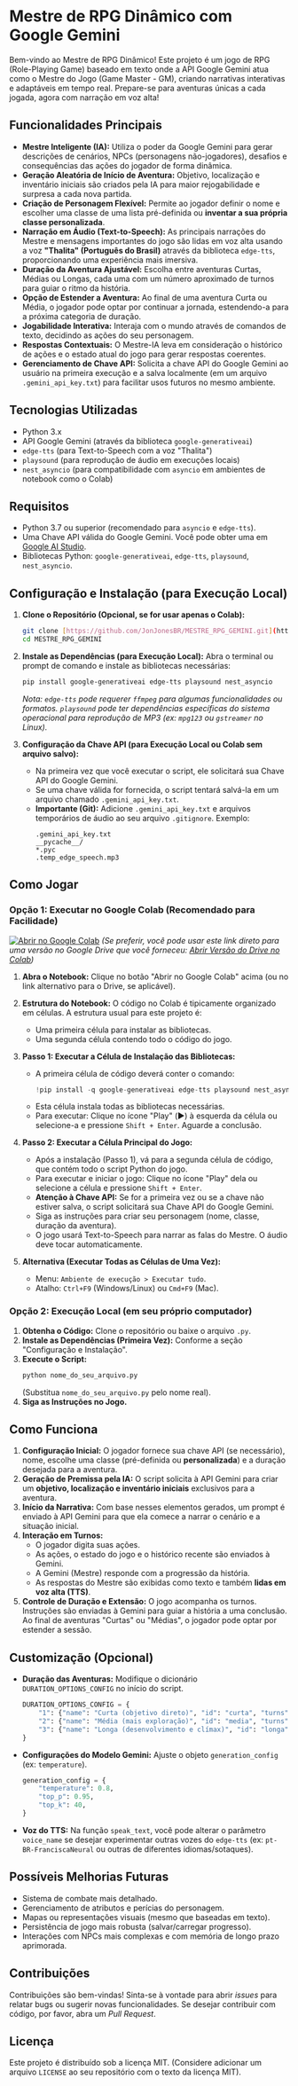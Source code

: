 # Mestre de RPG Dinâmico com Google Gemini

Bem-vindo ao Mestre de RPG Dinâmico! Este projeto é um jogo de RPG (Role-Playing Game) baseado em texto onde a API Google Gemini atua como o Mestre do Jogo (Game Master - GM), criando narrativas interativas e adaptáveis em tempo real. Prepare-se para aventuras únicas a cada jogada, agora com narração em voz alta!

## Funcionalidades Principais

* **Mestre Inteligente (IA):** Utiliza o poder da Google Gemini para gerar descrições de cenários, NPCs (personagens não-jogadores), desafios e consequências das ações do jogador de forma dinâmica.
* **Geração Aleatória de Início de Aventura:** Objetivo, localização e inventário iniciais são criados pela IA para maior rejogabilidade e surpresa a cada nova partida.
* **Criação de Personagem Flexível:** Permite ao jogador definir o nome e escolher uma classe de uma lista pré-definida ou **inventar a sua própria classe personalizada**.
* **Narração em Áudio (Text-to-Speech):** As principais narrações do Mestre e mensagens importantes do jogo são lidas em voz alta usando a voz **"Thalita" (Português do Brasil)** através da biblioteca `edge-tts`, proporcionando uma experiência mais imersiva.
* **Duração da Aventura Ajustável:** Escolha entre aventuras Curtas, Médias ou Longas, cada uma com um número aproximado de turnos para guiar o ritmo da história.
* **Opção de Estender a Aventura:** Ao final de uma aventura Curta ou Média, o jogador pode optar por continuar a jornada, estendendo-a para a próxima categoria de duração.
* **Jogabilidade Interativa:** Interaja com o mundo através de comandos de texto, decidindo as ações do seu personagem.
* **Respostas Contextuais:** O Mestre-IA leva em consideração o histórico de ações e o estado atual do jogo para gerar respostas coerentes.
* **Gerenciamento de Chave API:** Solicita a chave API do Google Gemini ao usuário na primeira execução e a salva localmente (em um arquivo `.gemini_api_key.txt`) para facilitar usos futuros no mesmo ambiente.

## Tecnologias Utilizadas

* Python 3.x
* API Google Gemini (através da biblioteca `google-generativeai`)
* `edge-tts` (para Text-to-Speech com a voz "Thalita")
* `playsound` (para reprodução de áudio em execuções locais)
* `nest_asyncio` (para compatibilidade com `asyncio` em ambientes de notebook como o Colab)

## Requisitos

* Python 3.7 ou superior (recomendado para `asyncio` e `edge-tts`).
* Uma Chave API válida do Google Gemini. Você pode obter uma em [Google AI Studio](https://aistudio.google.com/app/apikey).
* Bibliotecas Python: `google-generativeai`, `edge-tts`, `playsound`, `nest_asyncio`.

## Configuração e Instalação (para Execução Local)

1.  **Clone o Repositório (Opcional, se for usar apenas o Colab):**
    ```bash
    git clone [https://github.com/JonJonesBR/MESTRE_RPG_GEMINI.git](https://github.com/JonJonesBR/MESTRE_RPG_GEMINI.git)
    cd MESTRE_RPG_GEMINI
    ```

2.  **Instale as Dependências (para Execução Local):**
    Abra o terminal ou prompt de comando e instale as bibliotecas necessárias:
    ```bash
    pip install google-generativeai edge-tts playsound nest_asyncio
    ```
    *Nota: `edge-tts` pode requerer `ffmpeg` para algumas funcionalidades ou formatos. `playsound` pode ter dependências específicas do sistema operacional para reprodução de MP3 (ex: `mpg123` ou `gstreamer` no Linux).*

3.  **Configuração da Chave API (para Execução Local ou Colab sem arquivo salvo):**
    * Na primeira vez que você executar o script, ele solicitará sua Chave API do Google Gemini.
    * Se uma chave válida for fornecida, o script tentará salvá-la em um arquivo chamado `.gemini_api_key.txt`.
    * **Importante (Git):** Adicione `.gemini_api_key.txt` e arquivos temporários de áudio ao seu arquivo `.gitignore`. Exemplo:
        ```gitignore
        .gemini_api_key.txt
        __pycache__/
        *.pyc
        .temp_edge_speech.mp3
        ```

## Como Jogar

### Opção 1: Executar no Google Colab (Recomendado para Facilidade)

[![Abrir no Google Colab](https://colab.research.google.com/assets/colab-badge.svg)](https://colab.research.google.com/github/JonJonesBR/MESTRE_RPG_GEMINI/blob/main/MESTRE_RPG_GEMINI_IA.ipynb)
*(Se preferir, você pode usar este link direto para uma versão no Google Drive que você forneceu: [Abrir Versão do Drive no Colab](https://colab.research.google.com/drive/1DREJXthcCpMC-Lflmy8qGgXGCWLtomYu#scrollTo=D228-CeWCPM9))*

1.  **Abra o Notebook:** Clique no botão "Abrir no Google Colab" acima (ou no link alternativo para o Drive, se aplicável).
2.  **Estrutura do Notebook:** O código no Colab é tipicamente organizado em células. A estrutura usual para este projeto é:
    * Uma primeira célula para instalar as bibliotecas.
    * Uma segunda célula contendo todo o código do jogo.

3.  **Passo 1: Executar a Célula de Instalação das Bibliotecas:**
    * A primeira célula de código deverá conter o comando:
        ```python
        !pip install -q google-generativeai edge-tts playsound nest_asyncio
        ```
    * Esta célula instala todas as bibliotecas necessárias.
    * Para executar: Clique no ícone "Play" (▶️) à esquerda da célula ou selecione-a e pressione `Shift + Enter`. Aguarde a conclusão.

4.  **Passo 2: Executar a Célula Principal do Jogo:**
    * Após a instalação (Passo 1), vá para a segunda célula de código, que contém todo o script Python do jogo.
    * Para executar e iniciar o jogo: Clique no ícone "Play" dela ou selecione a célula e pressione `Shift + Enter`.
    * **Atenção à Chave API:** Se for a primeira vez ou se a chave não estiver salva, o script solicitará sua Chave API do Google Gemini.
    * Siga as instruções para criar seu personagem (nome, classe, duração da aventura).
    * O jogo usará Text-to-Speech para narrar as falas do Mestre. O áudio deve tocar automaticamente.

5.  **Alternativa (Executar Todas as Células de Uma Vez):**
    * Menu: `Ambiente de execução > Executar tudo`.
    * Atalho: `Ctrl+F9` (Windows/Linux) ou `Cmd+F9` (Mac).

### Opção 2: Execução Local (em seu próprio computador)

1.  **Obtenha o Código:** Clone o repositório ou baixe o arquivo `.py`.
2.  **Instale as Dependências (Primeira Vez):** Conforme a seção "Configuração e Instalação".
3.  **Execute o Script:**
    ```bash
    python nome_do_seu_arquivo.py
    ```
    (Substitua `nome_do_seu_arquivo.py` pelo nome real).
4.  **Siga as Instruções no Jogo.**

## Como Funciona

1.  **Configuração Inicial:** O jogador fornece sua chave API (se necessário), nome, escolhe uma classe (pré-definida ou **personalizada**) e a duração desejada para a aventura.
2.  **Geração de Premissa pela IA:** O script solicita à API Gemini para criar um **objetivo, localização e inventário iniciais** exclusivos para a aventura.
3.  **Início da Narrativa:** Com base nesses elementos gerados, um prompt é enviado à API Gemini para que ela comece a narrar o cenário e a situação inicial.
4.  **Interação em Turnos:**
    * O jogador digita suas ações.
    * As ações, o estado do jogo e o histórico recente são enviados à Gemini.
    * A Gemini (Mestre) responde com a progressão da história.
    * As respostas do Mestre são exibidas como texto e também **lidas em voz alta (TTS)**.
5.  **Controle de Duração e Extensão:** O jogo acompanha os turnos. Instruções são enviadas à Gemini para guiar a história a uma conclusão. Ao final de aventuras "Curtas" ou "Médias", o jogador pode optar por estender a sessão.

## Customização (Opcional)

* **Duração das Aventuras:** Modifique o dicionário `DURATION_OPTIONS_CONFIG` no início do script.
    ```python
    DURATION_OPTIONS_CONFIG = {
        "1": {"name": "Curta (objetivo direto)", "id": "curta", "turns": 10}, 
        "2": {"name": "Média (mais exploração)", "id": "media", "turns": 20},
        "3": {"name": "Longa (desenvolvimento e clímax)", "id": "longa", "turns": 40}
    }
    ```
* **Configurações do Modelo Gemini:** Ajuste o objeto `generation_config` (ex: `temperature`).
    ```python
    generation_config = {
        "temperature": 0.8,
        "top_p": 0.95,
        "top_k": 40,
    }
    ```
* **Voz do TTS:** Na função `speak_text`, você pode alterar o parâmetro `voice_name` se desejar experimentar outras vozes do `edge-tts` (ex: `pt-BR-FranciscaNeural` ou outras de diferentes idiomas/sotaques).

## Possíveis Melhorias Futuras

* Sistema de combate mais detalhado.
* Gerenciamento de atributos e perícias do personagem.
* Mapas ou representações visuais (mesmo que baseadas em texto).
* Persistência de jogo mais robusta (salvar/carregar progresso).
* Interações com NPCs mais complexas e com memória de longo prazo aprimorada.

## Contribuições

Contribuições são bem-vindas! Sinta-se à vontade para abrir *issues* para relatar bugs ou sugerir novas funcionalidades. Se desejar contribuir com código, por favor, abra um *Pull Request*.

## Licença

Este projeto é distribuído sob a licença MIT. (Considere adicionar um arquivo `LICENSE` ao seu repositório com o texto da licença MIT).
